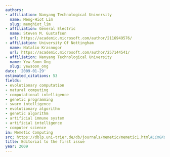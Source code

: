 ```yaml
---
authors:
- affiliation: Nanyang Technological University
  name: Meng-Hiot Lim
  slug: menghiot_lim
- affiliation: General Electric
  name: Steven M. Gustafson
  url: https://academic.microsoft.com/author/2116949576/
- affiliation: University Of Nottingham
  name: Natalio Krasnogor
  url: https://academic.microsoft.com/author/257144541/
- affiliation: Nanyang Technological University
  name: Yew-Soon Ong
  slug: yewsoon_ong
date: '2009-01-29'
estimated_citations: 53
fields:
- evolutionary computation
- natural computing
- computational intelligence
- genetic programming
- swarm intelligence
- evolutionary algorithm
- genetic algorithm
- artificial immune system
- artificial intelligence
- computer science
in: Memetic Computing
src: https://dblp.uni-trier.de/db/journals/memetic/memetic1.html#LimGKO09
title: Editorial to the first issue
year: 2009
---
```

